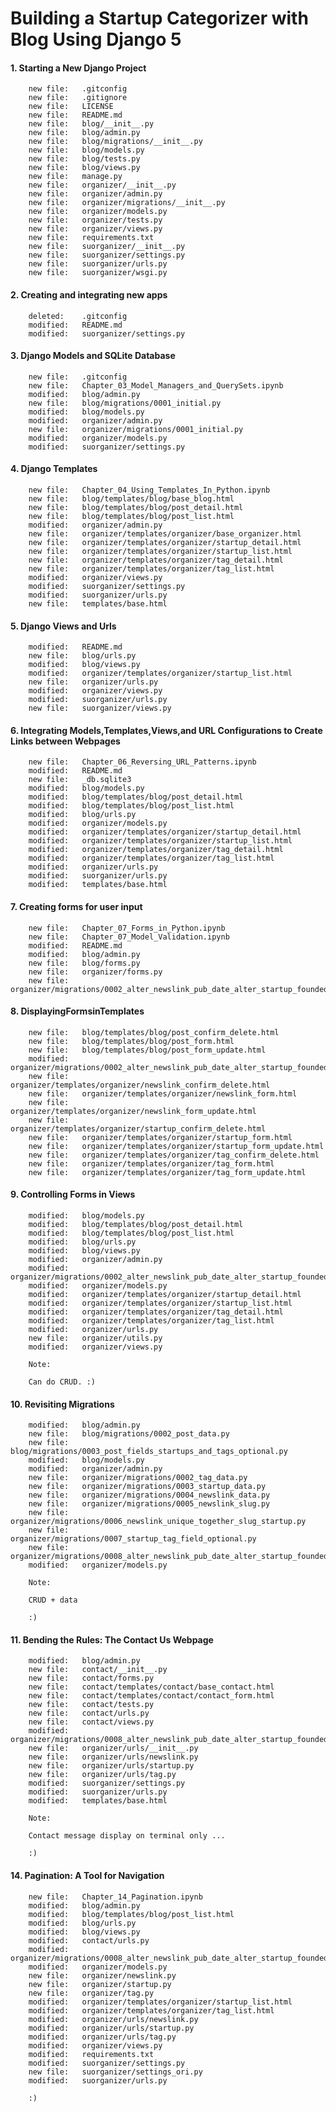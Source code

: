 # Building a Startup Categorizer with Blog Using Django 5


#### 1. Starting a New Django Project

        new file:   .gitconfig
        new file:   .gitignore
        new file:   LICENSE
        new file:   README.md
        new file:   blog/__init__.py
        new file:   blog/admin.py
        new file:   blog/migrations/__init__.py
        new file:   blog/models.py
        new file:   blog/tests.py
        new file:   blog/views.py
        new file:   manage.py
        new file:   organizer/__init__.py
        new file:   organizer/admin.py
        new file:   organizer/migrations/__init__.py
        new file:   organizer/models.py
        new file:   organizer/tests.py
        new file:   organizer/views.py
        new file:   requirements.txt
        new file:   suorganizer/__init__.py
        new file:   suorganizer/settings.py
        new file:   suorganizer/urls.py
        new file:   suorganizer/wsgi.py

#### 2. Creating and integrating new apps

        deleted:    .gitconfig
        modified:   README.md
        modified:   suorganizer/settings.py


#### 3. Django Models and SQLite Database

        new file:   .gitconfig
        new file:   Chapter_03_Model_Managers_and_QuerySets.ipynb
        modified:   blog/admin.py
        new file:   blog/migrations/0001_initial.py
        modified:   blog/models.py
        modified:   organizer/admin.py
        new file:   organizer/migrations/0001_initial.py
        modified:   organizer/models.py
        modified:   suorganizer/settings.py

#### 4. Django Templates

        new file:   Chapter_04_Using_Templates_In_Python.ipynb
        new file:   blog/templates/blog/base_blog.html
        new file:   blog/templates/blog/post_detail.html
        new file:   blog/templates/blog/post_list.html
        modified:   organizer/admin.py
        new file:   organizer/templates/organizer/base_organizer.html
        new file:   organizer/templates/organizer/startup_detail.html
        new file:   organizer/templates/organizer/startup_list.html
        new file:   organizer/templates/organizer/tag_detail.html
        new file:   organizer/templates/organizer/tag_list.html
        modified:   organizer/views.py
        modified:   suorganizer/settings.py
        modified:   suorganizer/urls.py
        new file:   templates/base.html

#### 5. Django Views and Urls

        modified:   README.md
        new file:   blog/urls.py
        modified:   blog/views.py
        modified:   organizer/templates/organizer/startup_list.html
        new file:   organizer/urls.py
        modified:   organizer/views.py
        modified:   suorganizer/urls.py
        new file:   suorganizer/views.py

#### 6. Integrating Models,Templates,Views,and URL Configurations to Create Links between Webpages 

        new file:   Chapter_06_Reversing_URL_Patterns.ipynb
        modified:   README.md
        new file:   _db.sqlite3
        modified:   blog/models.py
        modified:   blog/templates/blog/post_detail.html
        modified:   blog/templates/blog/post_list.html
        modified:   blog/urls.py
        modified:   organizer/models.py
        modified:   organizer/templates/organizer/startup_detail.html
        modified:   organizer/templates/organizer/startup_list.html
        modified:   organizer/templates/organizer/tag_detail.html
        modified:   organizer/templates/organizer/tag_list.html
        modified:   organizer/urls.py
        modified:   suorganizer/urls.py
        modified:   templates/base.html

#### 7. Creating forms for user input

        new file:   Chapter_07_Forms_in_Python.ipynb
        new file:   Chapter_07_Model_Validation.ipynb
        modified:   README.md
        modified:   blog/admin.py
        new file:   blog/forms.py
        new file:   organizer/forms.py
        new file:   organizer/migrations/0002_alter_newslink_pub_date_alter_startup_founded_date.py

#### 8. DisplayingFormsinTemplates

        new file:   blog/templates/blog/post_confirm_delete.html
        new file:   blog/templates/blog/post_form.html
        new file:   blog/templates/blog/post_form_update.html
        modified:   organizer/migrations/0002_alter_newslink_pub_date_alter_startup_founded_date.py
        new file:   organizer/templates/organizer/newslink_confirm_delete.html
        new file:   organizer/templates/organizer/newslink_form.html
        new file:   organizer/templates/organizer/newslink_form_update.html
        new file:   organizer/templates/organizer/startup_confirm_delete.html
        new file:   organizer/templates/organizer/startup_form.html
        new file:   organizer/templates/organizer/startup_form_update.html
        new file:   organizer/templates/organizer/tag_confirm_delete.html
        new file:   organizer/templates/organizer/tag_form.html
        new file:   organizer/templates/organizer/tag_form_update.html

#### 9. Controlling Forms in Views

        modified:   blog/models.py
        modified:   blog/templates/blog/post_detail.html
        modified:   blog/templates/blog/post_list.html
        modified:   blog/urls.py
        modified:   blog/views.py
        modified:   organizer/admin.py
        modified:   organizer/migrations/0002_alter_newslink_pub_date_alter_startup_founded_date.py
        modified:   organizer/models.py
        modified:   organizer/templates/organizer/startup_detail.html
        modified:   organizer/templates/organizer/startup_list.html
        modified:   organizer/templates/organizer/tag_detail.html
        modified:   organizer/templates/organizer/tag_list.html
        modified:   organizer/urls.py
        new file:   organizer/utils.py
        modified:   organizer/views.py

        Note:

        Can do CRUD. :)

#### 10. Revisiting Migrations

        modified:   blog/admin.py
        new file:   blog/migrations/0002_post_data.py
        new file:   blog/migrations/0003_post_fields_startups_and_tags_optional.py
        modified:   blog/models.py
        modified:   organizer/admin.py
        new file:   organizer/migrations/0002_tag_data.py
        new file:   organizer/migrations/0003_startup_data.py
        new file:   organizer/migrations/0004_newslink_data.py
        new file:   organizer/migrations/0005_newslink_slug.py
        new file:   organizer/migrations/0006_newslink_unique_together_slug_startup.py
        new file:   organizer/migrations/0007_startup_tag_field_optional.py
        new file:   organizer/migrations/0008_alter_newslink_pub_date_alter_startup_founded_date.py
        modified:   organizer/models.py

        Note:

        CRUD + data

        :)

#### 11. Bending the Rules: The Contact Us Webpage

        modified:   blog/admin.py
        new file:   contact/__init__.py
        new file:   contact/forms.py
        new file:   contact/templates/contact/base_contact.html
        new file:   contact/templates/contact/contact_form.html
        new file:   contact/tests.py
        new file:   contact/urls.py
        new file:   contact/views.py
        modified:   organizer/migrations/0008_alter_newslink_pub_date_alter_startup_founded_date.py
        new file:   organizer/urls/__init__.py
        new file:   organizer/urls/newslink.py
        new file:   organizer/urls/startup.py
        new file:   organizer/urls/tag.py
        modified:   suorganizer/settings.py
        modified:   suorganizer/urls.py
        modified:   templates/base.html

        Note:

        Contact message display on terminal only ...

        :)

#### 14. Pagination: A Tool for Navigation

        new file:   Chapter_14_Pagination.ipynb
        modified:   blog/admin.py
        modified:   blog/templates/blog/post_list.html
        modified:   blog/urls.py
        modified:   blog/views.py
        modified:   contact/urls.py
        modified:   organizer/migrations/0008_alter_newslink_pub_date_alter_startup_founded_date.py
        modified:   organizer/models.py
        new file:   organizer/newslink.py
        new file:   organizer/startup.py
        new file:   organizer/tag.py
        modified:   organizer/templates/organizer/startup_list.html
        modified:   organizer/templates/organizer/tag_list.html
        modified:   organizer/urls/newslink.py
        modified:   organizer/urls/startup.py
        modified:   organizer/urls/tag.py
        modified:   organizer/views.py
        modified:   requirements.txt
        modified:   suorganizer/settings.py
        new file:   suorganizer/settings_ori.py
        modified:   suorganizer/urls.py

        :)
